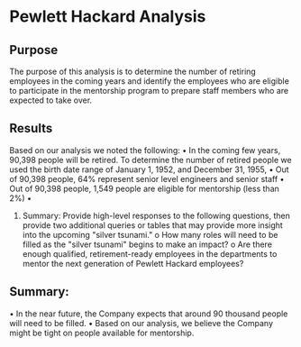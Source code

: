 # Pewlett Hackard Analysis

## Purpose 
The purpose of this analysis is to determine the number of retiring employees in the coming years and identify the employees who are eligible to participate in the mentorship program to prepare staff members who are expected to take over.

## Results
Based on our analysis we noted the following:
•	In the coming few years, 90,398 people will be retired. To determine the number of retired people we used the birth date range of January 1, 1952, and December 31, 1955,
•	Out of 90,398 people, 64% represent senior level engineers and senior staff
•	Out of 90,398 people, 1,549 people are eligible for mentorship (less than 2%)
•	
 
1.	Summary: Provide high-level responses to the following questions, then provide two additional queries or tables that may provide more insight into the upcoming "silver tsunami."
o	How many roles will need to be filled as the "silver tsunami" begins to make an impact?
o	Are there enough qualified, retirement-ready employees in the departments to mentor the next generation of Pewlett Hackard employees?

## Summary:
•	In the near future, the Company expects that around 90 thousand people will need to be filled.
•	Based on our analysis, we believe the Company might be tight on people available for mentorship. 
